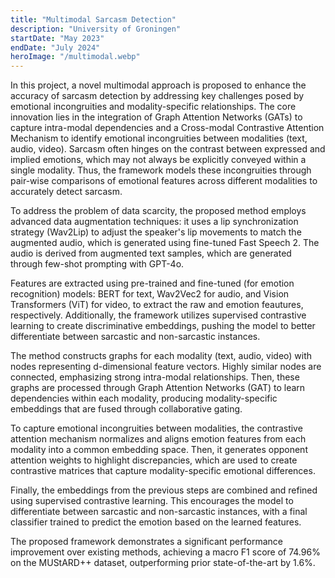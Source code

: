 ```yaml
---
title: "Multimodal Sarcasm Detection"
description: "University of Groningen"
startDate: "May 2023"
endDate: "July 2024"
heroImage: "/multimodal.webp"
---
```


In this project, a novel multimodal approach is proposed to enhance the accuracy of sarcasm detection by addressing key challenges posed by emotional incongruities and modality-specific relationships. The core innovation lies in the integration of Graph Attention Networks (GATs) to capture intra-modal dependencies and a Cross-modal Contrastive Attention Mechanism to identify emotional incongruities between modalities (text, audio, video). Sarcasm often hinges on the contrast between expressed and implied emotions, which may not always be explicitly conveyed within a single modality. Thus, the framework models these incongruities through pair-wise comparisons of emotional features across different modalities to accurately detect sarcasm.

To address the problem of data scarcity, the proposed method employs advanced data augmentation techniques: it uses a lip synchronization strategy (Wav2Lip) to adjust the speaker's lip movements to match the augmented audio, which is generated using fine-tuned Fast Speech 2. The audio is derived from augmented text samples, which are generated through few-shot prompting with GPT-4o. 

Features are extracted using pre-trained and fine-tuned (for emotion recognition) models: BERT for text, Wav2Vec2 for audio, and Vision Transformers (ViT) for video, to extract the raw and emotion feautures, respectively. Additionally, the framework utilizes supervised contrastive learning to create discriminative embeddings, pushing the model to better differentiate between sarcastic and non-sarcastic instances.

The method constructs graphs for each modality (text, audio, video) with nodes representing d-dimensional feature vectors. Highly similar nodes are connected, emphasizing strong intra-modal relationships. Then, these graphs are processed through Graph Attention Networks (GAT) to learn dependencies within each modality, producing modality-specific embeddings that are fused through collaborative gating.

To capture emotional incongruities between modalities, the contrastive attention mechanism normalizes and aligns emotion features from each modality into a common embedding space. Then, it generates opponent attention weights to highlight discrepancies, which are used to create contrastive matrices that capture modality-specific emotional differences.

Finally, the embeddings from the previous steps are combined and refined using supervised contrastive learning. This encourages the model to differentiate between sarcastic and non-sarcastic instances, with a final classifier trained to predict the emotion based on the learned features.

The proposed framework demonstrates a significant performance improvement over existing methods, achieving a macro F1 score of 74.96% on the MUStARD++ dataset, outperforming prior state-of-the-art by 1.6%.